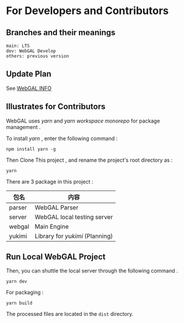 # For Developers and Contributors

## Branches and their meanings

```
main: LTS
dev: WebGAL Develop
others: previous version
```

## Update Plan

See [WebGAL INFO](/info)

## Illustrates for Contributors

WebGAL uses *yarn* and *yarn workspace monorepo* for package management .

To install *yarn* , enter the following command :

```shell
npm install yarn -g
```

Then Clone This project , and rename the project's root directory as :

```shell
yarn
```

There are 3 package in this project :

| 包名   | 内容                             |
| ------ | -------------------------------- |
| parser | WebGAL Parser                    |
| server | WebGAL local testing server      |
| webgal | Main Engine                      |
| yukimi | Library for *yukimi*  (Planning) |

## Run Local WebGAL Project

Then, you can shuttle the local server through the following command .

```shell
yarn dev
```

For packaging :

```shell
yarn build
```

The processed files are located in the `dist` directory.